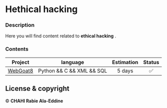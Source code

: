 # Hethical hacking

### Description 

Here you will find content related to **ethical hacking** .

### Contents 

| Project | language | Estimation | Status |
| ------ | ------ | :------: | :------: |
| [WebGoat8](https://github.com/Chahi-Rabie-Ala-Eddine/WebGoat8) | Python && C && XML && SQL | 5 days | :white_check_mark: |


## License & copyright

© **CHAHI Rabie Ala-Eddine** 




